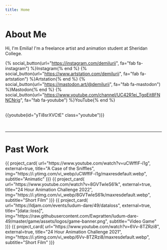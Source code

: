 ```yaml
---
title: Home
---
```


# About Me

Hi, I'm Emilia! I'm a freelance artist and animation student at Sheridan College.

<!-- Social links -->
{% social_button(url="https://instagram.com/demilurii", fa="fab fa-instagram") %}Instagram{% end %}
{% social_button(url="https://www.artstation.com/demilurii", fa="fab fa-artstation") %}Artstation{% end %}
{% social_button(url="https://mastodon.art/@demilurii", fa="fab fa-mastodon") %}Mastodon{% end %}
{% social_button(url="https://www.youtube.com/channel/UC42R1ei_TgqEit8FNNCNrig", fa="fab fa-youtube") %}YouTube{% end %}
<br>
<br>

<!-- Demo reel -->
{{youtube(id="yTi8srXVCtE" class="youtube")}}

<br>
<hr>

# Past Work

<div class="project-cards">
<!-- Define your past work in here -->
{{ project_card(
    url="https://www.youtube.com/watch?v=uCWffIF-i1g",
    external=true,
    title="A Case of the Sniffles",
    img="https://i.ytimg.com/vi_webp/uCWffIF-i1g/maxresdefault.webp",
    subtitle="Animatic"
)}}
{{ project_card(
    url="https://www.youtube.com/watch?v=8GVTwleS61k",
    external=true,
    title="24 Hour Animation Challenge 2022",
    img="https://i.ytimg.com/vi_webp/8GVTwleS61k/maxresdefault.webp",
    subtitle="Short Film"
)}}
{{ project_card(
    url="https://ldjam.com/events/ludum-dare/49/dataloss",
    external=true,
    title="[data::loss]",
    img="https://raw.githubusercontent.com/Ewpratten/ludum-dare-49/master/game/assets/logos/game-banner.png",
    subtitle="Video Game"
)}}
{{ project_card(
    url="https://www.youtube.com/watch?v=6Vv-8TZRzi8",
    external=true,
    title="24 Hour Animation Challenge 2021",
    img="https://i.ytimg.com/vi_webp/6Vv-8TZRzi8/maxresdefault.webp",
    subtitle="Short Film"
)}}
</div><br>

<!-- # Additional Work -->
